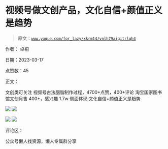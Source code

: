 # 视频号做文创产品，文化自信+颜值正义是趋势

> 原文：[`www.yuque.com/for_lazy/xkrm14/vnlh79aigitrlqh4`](https://www.yuque.com/for_lazy/xkrm14/vnlh79aigitrlqh4)



作者： 卓桐



日期：2023-03-17



点赞数：45

<ne-hole id="uf55053aa" data-lake-id="uf55053aa">

正文：



文创类可关注 视频号古法胭脂制作过程，4700+点赞，400+评论 淘宝国家图书馆文创月售 400+，感兴趣 1.7w 侧面体现:文化自信+颜值正义是趋势



![](img/5e7e4562b3ec8d13f323e1700a5dd629.png)  <ne-p id="ue31686eb" data-lake-id="ue31686eb">![](img/cc2df3b14d980cb25568835a8040ee13.png)



![](img/32d73d8954efb6b8082ca06c457b23db.png)  <ne-p id="u94dfd6da" data-lake-id="u94dfd6da">![](img/2406ae5d4b87c5959fde1127876201d8.png)

<ne-hole id="uda02fd00" data-lake-id="uda02fd00">

评论区：

<ne-hole id="u71311d88" data-lake-id="u71311d88">

公众号懒人找资源，懒人专属群分享

</ne-hole></ne-hole></ne-p></ne-p></ne-hole>